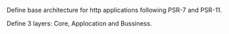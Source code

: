 Define base architecture for http applications following PSR-7 and PSR-11.

Define 3 layers: Core, Applocation and Bussiness.
